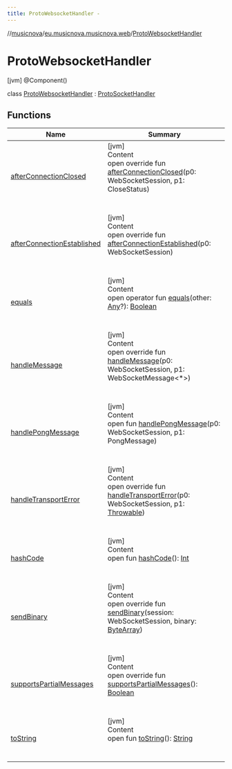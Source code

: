 ```yaml
---
title: ProtoWebsocketHandler -
---
```

//[musicnova](../../index.md)/[eu.musicnova.musicnova.web](../index.md)/[ProtoWebsocketHandler](index.md)



# ProtoWebsocketHandler  
 [jvm] @Component()  
  
class [ProtoWebsocketHandler](index.md) : [ProtoSocketHandler](../-proto-socket-handler/index.md)   


## Functions  
  
|  Name|  Summary| 
|---|---|
| <a name="org.springframework.web.socket.handler/AbstractWebSocketHandler/afterConnectionClosed/#org.springframework.web.socket.WebSocketSession#org.springframework.web.socket.CloseStatus/PointingToDeclaration/"></a>[afterConnectionClosed](../-proto-sock-js-handler/index.md#%5Borg.springframework.web.socket.handler%2FAbstractWebSocketHandler%2FafterConnectionClosed%2F%23org.springframework.web.socket.WebSocketSession%23org.springframework.web.socket.CloseStatus%2FPointingToDeclaration%2F%5D%2FFunctions%2F-177685879)| <a name="org.springframework.web.socket.handler/AbstractWebSocketHandler/afterConnectionClosed/#org.springframework.web.socket.WebSocketSession#org.springframework.web.socket.CloseStatus/PointingToDeclaration/"></a>[jvm]  <br>Content  <br>open override fun [afterConnectionClosed](../-proto-sock-js-handler/index.md#%5Borg.springframework.web.socket.handler%2FAbstractWebSocketHandler%2FafterConnectionClosed%2F%23org.springframework.web.socket.WebSocketSession%23org.springframework.web.socket.CloseStatus%2FPointingToDeclaration%2F%5D%2FFunctions%2F-177685879)(p0: WebSocketSession, p1: CloseStatus)  <br><br><br>
| <a name="org.springframework.web.socket.handler/AbstractWebSocketHandler/afterConnectionEstablished/#org.springframework.web.socket.WebSocketSession/PointingToDeclaration/"></a>[afterConnectionEstablished](../-proto-sock-js-handler/index.md#%5Borg.springframework.web.socket.handler%2FAbstractWebSocketHandler%2FafterConnectionEstablished%2F%23org.springframework.web.socket.WebSocketSession%2FPointingToDeclaration%2F%5D%2FFunctions%2F-177685879)| <a name="org.springframework.web.socket.handler/AbstractWebSocketHandler/afterConnectionEstablished/#org.springframework.web.socket.WebSocketSession/PointingToDeclaration/"></a>[jvm]  <br>Content  <br>open override fun [afterConnectionEstablished](../-proto-sock-js-handler/index.md#%5Borg.springframework.web.socket.handler%2FAbstractWebSocketHandler%2FafterConnectionEstablished%2F%23org.springframework.web.socket.WebSocketSession%2FPointingToDeclaration%2F%5D%2FFunctions%2F-177685879)(p0: WebSocketSession)  <br><br><br>
| <a name="kotlin/Any/equals/#kotlin.Any?/PointingToDeclaration/"></a>[equals](../-web-auth-config/index.md#%5Bkotlin%2FAny%2Fequals%2F%23kotlin.Any%3F%2FPointingToDeclaration%2F%5D%2FFunctions%2F-177685879)| <a name="kotlin/Any/equals/#kotlin.Any?/PointingToDeclaration/"></a>[jvm]  <br>Content  <br>open operator fun [equals](../-web-auth-config/index.md#%5Bkotlin%2FAny%2Fequals%2F%23kotlin.Any%3F%2FPointingToDeclaration%2F%5D%2FFunctions%2F-177685879)(other: [Any](https://kotlinlang.org/api/latest/jvm/stdlib/kotlin/-any/index.html)?): [Boolean](https://kotlinlang.org/api/latest/jvm/stdlib/kotlin/-boolean/index.html)  <br><br><br>
| <a name="org.springframework.web.socket.handler/AbstractWebSocketHandler/handleMessage/#org.springframework.web.socket.WebSocketSession#org.springframework.web.socket.WebSocketMessage[*]/PointingToDeclaration/"></a>[handleMessage](../-proto-sock-js-handler/index.md#%5Borg.springframework.web.socket.handler%2FAbstractWebSocketHandler%2FhandleMessage%2F%23org.springframework.web.socket.WebSocketSession%23org.springframework.web.socket.WebSocketMessage%5B*%5D%2FPointingToDeclaration%2F%5D%2FFunctions%2F-177685879)| <a name="org.springframework.web.socket.handler/AbstractWebSocketHandler/handleMessage/#org.springframework.web.socket.WebSocketSession#org.springframework.web.socket.WebSocketMessage[*]/PointingToDeclaration/"></a>[jvm]  <br>Content  <br>open override fun [handleMessage](../-proto-sock-js-handler/index.md#%5Borg.springframework.web.socket.handler%2FAbstractWebSocketHandler%2FhandleMessage%2F%23org.springframework.web.socket.WebSocketSession%23org.springframework.web.socket.WebSocketMessage%5B*%5D%2FPointingToDeclaration%2F%5D%2FFunctions%2F-177685879)(p0: WebSocketSession, p1: WebSocketMessage<*>)  <br><br><br>
| <a name="org.springframework.web.socket.handler/AbstractWebSocketHandler/handlePongMessage/#org.springframework.web.socket.WebSocketSession#org.springframework.web.socket.PongMessage/PointingToDeclaration/"></a>[handlePongMessage](../-proto-sock-js-handler/index.md#%5Borg.springframework.web.socket.handler%2FAbstractWebSocketHandler%2FhandlePongMessage%2F%23org.springframework.web.socket.WebSocketSession%23org.springframework.web.socket.PongMessage%2FPointingToDeclaration%2F%5D%2FFunctions%2F-177685879)| <a name="org.springframework.web.socket.handler/AbstractWebSocketHandler/handlePongMessage/#org.springframework.web.socket.WebSocketSession#org.springframework.web.socket.PongMessage/PointingToDeclaration/"></a>[jvm]  <br>Content  <br>open fun [handlePongMessage](../-proto-sock-js-handler/index.md#%5Borg.springframework.web.socket.handler%2FAbstractWebSocketHandler%2FhandlePongMessage%2F%23org.springframework.web.socket.WebSocketSession%23org.springframework.web.socket.PongMessage%2FPointingToDeclaration%2F%5D%2FFunctions%2F-177685879)(p0: WebSocketSession, p1: PongMessage)  <br><br><br>
| <a name="org.springframework.web.socket.handler/AbstractWebSocketHandler/handleTransportError/#org.springframework.web.socket.WebSocketSession#kotlin.Throwable/PointingToDeclaration/"></a>[handleTransportError](../-proto-sock-js-handler/index.md#%5Borg.springframework.web.socket.handler%2FAbstractWebSocketHandler%2FhandleTransportError%2F%23org.springframework.web.socket.WebSocketSession%23kotlin.Throwable%2FPointingToDeclaration%2F%5D%2FFunctions%2F-177685879)| <a name="org.springframework.web.socket.handler/AbstractWebSocketHandler/handleTransportError/#org.springframework.web.socket.WebSocketSession#kotlin.Throwable/PointingToDeclaration/"></a>[jvm]  <br>Content  <br>open override fun [handleTransportError](../-proto-sock-js-handler/index.md#%5Borg.springframework.web.socket.handler%2FAbstractWebSocketHandler%2FhandleTransportError%2F%23org.springframework.web.socket.WebSocketSession%23kotlin.Throwable%2FPointingToDeclaration%2F%5D%2FFunctions%2F-177685879)(p0: WebSocketSession, p1: [Throwable](https://kotlinlang.org/api/latest/jvm/stdlib/kotlin/-throwable/index.html))  <br><br><br>
| <a name="kotlin/Any/hashCode/#/PointingToDeclaration/"></a>[hashCode](../-web-auth-config/index.md#%5Bkotlin%2FAny%2FhashCode%2F%23%2FPointingToDeclaration%2F%5D%2FFunctions%2F-177685879)| <a name="kotlin/Any/hashCode/#/PointingToDeclaration/"></a>[jvm]  <br>Content  <br>open fun [hashCode](../-web-auth-config/index.md#%5Bkotlin%2FAny%2FhashCode%2F%23%2FPointingToDeclaration%2F%5D%2FFunctions%2F-177685879)(): [Int](https://kotlinlang.org/api/latest/jvm/stdlib/kotlin/-int/index.html)  <br><br><br>
| <a name="eu.musicnova.musicnova.web/ProtoWebsocketHandler/sendBinary/#org.springframework.web.socket.WebSocketSession#kotlin.ByteArray/PointingToDeclaration/"></a>[sendBinary](send-binary.md)| <a name="eu.musicnova.musicnova.web/ProtoWebsocketHandler/sendBinary/#org.springframework.web.socket.WebSocketSession#kotlin.ByteArray/PointingToDeclaration/"></a>[jvm]  <br>Content  <br>open override fun [sendBinary](send-binary.md)(session: WebSocketSession, binary: [ByteArray](https://kotlinlang.org/api/latest/jvm/stdlib/kotlin/-byte-array/index.html))  <br><br><br>
| <a name="org.springframework.web.socket.handler/AbstractWebSocketHandler/supportsPartialMessages/#/PointingToDeclaration/"></a>[supportsPartialMessages](../-proto-sock-js-handler/index.md#%5Borg.springframework.web.socket.handler%2FAbstractWebSocketHandler%2FsupportsPartialMessages%2F%23%2FPointingToDeclaration%2F%5D%2FFunctions%2F-177685879)| <a name="org.springframework.web.socket.handler/AbstractWebSocketHandler/supportsPartialMessages/#/PointingToDeclaration/"></a>[jvm]  <br>Content  <br>open override fun [supportsPartialMessages](../-proto-sock-js-handler/index.md#%5Borg.springframework.web.socket.handler%2FAbstractWebSocketHandler%2FsupportsPartialMessages%2F%23%2FPointingToDeclaration%2F%5D%2FFunctions%2F-177685879)(): [Boolean](https://kotlinlang.org/api/latest/jvm/stdlib/kotlin/-boolean/index.html)  <br><br><br>
| <a name="kotlin/Any/toString/#/PointingToDeclaration/"></a>[toString](../-web-auth-config/index.md#%5Bkotlin%2FAny%2FtoString%2F%23%2FPointingToDeclaration%2F%5D%2FFunctions%2F-177685879)| <a name="kotlin/Any/toString/#/PointingToDeclaration/"></a>[jvm]  <br>Content  <br>open fun [toString](../-web-auth-config/index.md#%5Bkotlin%2FAny%2FtoString%2F%23%2FPointingToDeclaration%2F%5D%2FFunctions%2F-177685879)(): [String](https://kotlinlang.org/api/latest/jvm/stdlib/kotlin/-string/index.html)  <br><br><br>

